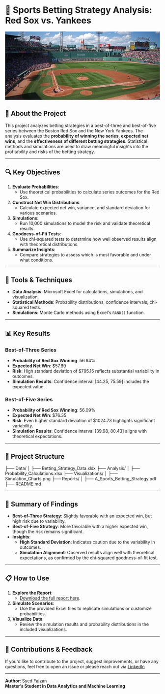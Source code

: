 # 🏀 Sports Betting Strategy Analysis: Red Sox vs. Yankees

![Sports Betting](https://github.com/SYEDFAIZAN1987/Betting-Stratergy/blob/main/betting.jpg)

## 📘 About the Project

This project analyzes betting strategies in a best-of-three and best-of-five series between the Boston Red Sox and the New York Yankees. The analysis evaluates the **probability of winning the series**, **expected net wins**, and the **effectiveness of different betting strategies**. Statistical methods and simulations are used to draw meaningful insights into the profitability and risks of the betting strategy.

---

## 🔍 Key Objectives

1. **Evaluate Probabilities**:
   - Use theoretical probabilities to calculate series outcomes for the Red Sox.
2. **Construct Net Win Distributions**:
   - Calculate expected net win, variance, and standard deviation for various scenarios.
3. **Simulations**:
   - Run 10,000 simulations to model the risk and validate theoretical results.
4. **Goodness-of-Fit Tests**:
   - Use chi-squared tests to determine how well observed results align with theoretical distributions.
5. **Summarize Insights**:
   - Compare strategies to assess which is most favorable and under what conditions.

---

## 🚀 Tools & Techniques

- **Data Analysis**: Microsoft Excel for calculations, simulations, and visualization.
- **Statistical Methods**: Probability distributions, confidence intervals, chi-squared tests.
- **Simulations**: Monte Carlo methods using Excel's `RAND()` function.

---

## 📊 Key Results

### **Best-of-Three Series**
- **Probability of Red Sox Winning**: 56.64%
- **Expected Net Win**: $57.89
- **Risk**: High standard deviation of $795.15 reflects substantial variability in outcomes.
- **Simulation Results**: Confidence interval [44.25, 75.59] includes the expected value.

### **Best-of-Five Series**
- **Probability of Red Sox Winning**: 56.09%
- **Expected Net Win**: $76.35
- **Risk**: Even higher standard deviation of $1024.73 highlights significant variability.
- **Simulation Results**: Confidence interval [39.98, 80.43] aligns with theoretical expectations.

---

## 📂 Project Structure

 ├── Data/ │ ├── Betting_Strategy_Data.xlsx ├── Analysis/ │ ├── Probability_Calculations.xlsx ├── Visualizations/ │ ├── Simulation_Charts.png ├── Reports/ │ ├── A_Sports_Betting_Strategy.pdf ├── README.md
 
---

## 📜 Summary of Findings

- **Best-of-Three Strategy**: Slightly favorable with an expected win, but high risk due to variability.
- **Best-of-Five Strategy**: More favorable with a higher expected win, though the risk remains significant.
- **Insights**:
  - **High Standard Deviation**: Indicates caution due to the variability in outcomes.
  - **Simulation Alignment**: Observed results align well with theoretical expectations, as confirmed by the chi-squared goodness-of-fit test.

---

## 📋 How to Use

1. **Explore the Report**:
   - [Download the full report here](https://github.com/SYEDFAIZAN1987/Betting-Stratergy/blob/main/A%20Sports%20Betting%20Stratergy.pdf).
2. **Simulate Scenarios**:
   - Use the provided Excel files to replicate simulations or customize probabilities.
3. **Visualize Data**:
   - Review the simulation results and probability distributions in the included visualizations.

---

## 🤝 Contributions & Feedback

If you'd like to contribute to the project, suggest improvements, or have any questions, feel free to open an issue or please reach out via [LinkedIn](https://www.linkedin.com/in/drsyedfaizanmd/)

---

**Author**: Syed Faizan  
**Master’s Student in Data Analytics and Machine Learning**  
